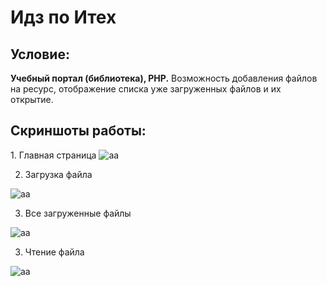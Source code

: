 # Идз по Итех
<h2>Условие:</h2>
<b>Учебный портал (библиотека), PHP.</b> Возможность добавления файлов на ресурс, отображение списка уже загруженных файлов и их открытие.
<h2>Скриншоты работы:</h2>
1. Главная страница
<img src="https://i.ibb.co/FHBHxZk/image.png" alt="aa">

2. Загрузка файла
<img src="https://i.ibb.co/9HXSJLg/image.png" alt="aa">

3. Все загруженные файлы
<img src="https://i.ibb.co/rtMVz2R/image.png" alt="aa">

3. Чтение файла
<img src="https://i.ibb.co/7258Bx4/image.png" alt="aa">




